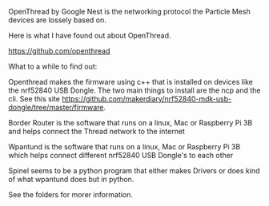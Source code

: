

OpenThread by Google Nest is the networking protocol the Particle Mesh devices are lossely based on.

Here is what I have found out about OpenThread.

https://github.com/openthread

What to a while to find out:

Openthread makes the firmware using c++ that is installed on devices like the nrf52840 USB Dongle. The two main things to install are the ncp and the cli. See this site https://github.com/makerdiary/nrf52840-mdk-usb-dongle/tree/master/firmware. 

Border Router is the software that runs on a linux, Mac or Raspberry Pi 3B  and helps connect the Thread network to the internet

Wpantund is the software that runs on a linux, Mac or Raspberry Pi 3B which helps connect different nrf52840 USB Dongle's to each other

Spinel seems to be a python program that either makes Drivers or does kind of what wpantund does but in python.

See the folders for morer information.

